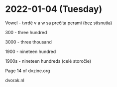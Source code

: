 # 2022-01-04 (Tuesday)

Vowel - tvrdé v a w sa prečíta perami (bez stisnutia)

300 - three hundred

3000 - three thousand

1900 - nineteen hundred

1900s - nineteen hundreds (celé storočie)

Page 14 of dvzine.org

dvorak.nl
